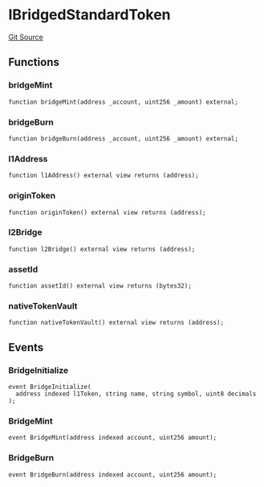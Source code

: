 # IBridgedStandardToken
[Git Source](https://github.com/matter-labs/zksync-contracts/blob/c6e73735b89a4b474234f6471e326125c9069f15/contracts/l1-contracts/bridge/interfaces/IBridgedStandardToken.sol)


## Functions
### bridgeMint


```solidity
function bridgeMint(address _account, uint256 _amount) external;
```

### bridgeBurn


```solidity
function bridgeBurn(address _account, uint256 _amount) external;
```

### l1Address


```solidity
function l1Address() external view returns (address);
```

### originToken


```solidity
function originToken() external view returns (address);
```

### l2Bridge


```solidity
function l2Bridge() external view returns (address);
```

### assetId


```solidity
function assetId() external view returns (bytes32);
```

### nativeTokenVault


```solidity
function nativeTokenVault() external view returns (address);
```

## Events
### BridgeInitialize

```solidity
event BridgeInitialize(
  address indexed l1Token, string name, string symbol, uint8 decimals
);
```

### BridgeMint

```solidity
event BridgeMint(address indexed account, uint256 amount);
```

### BridgeBurn

```solidity
event BridgeBurn(address indexed account, uint256 amount);
```

